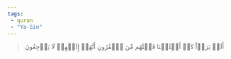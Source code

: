 ```yaml
---
tags: 
 - quran 
 - "Ya-Sin"
---
```


> أَلَمۡ يَرَوۡاْ كَمۡ أَهۡلَكۡنَا قَبۡلَهُم مِّنَ ٱلۡقُرُونِ أَنَّهُمۡ إِلَيۡهِمۡ لَا يَرۡجِعُونَ
